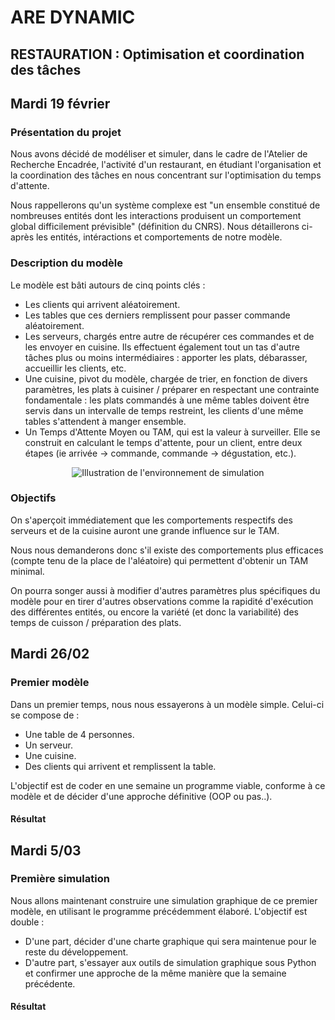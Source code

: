 # ARE DYNAMIC

## RESTAURATION : Optimisation et coordination des tâches

## Mardi 19 février

### Présentation du projet

Nous avons décidé de modéliser et simuler, dans le cadre de l'Atelier de Recherche Encadrée, l'activité d'un restaurant, en étudiant l'organisation et la coordination des tâches en nous concentrant sur l'optimisation du temps d'attente.

Nous rappellerons qu'un système complexe est "un ensemble constitué de nombreuses entités dont les interactions produisent un comportement global difficilement prévisible" (définition du CNRS). Nous détaillerons ci-après les entités, intéractions et comportements de notre modèle.


### Description du modèle

Le modèle est bâti autours de cinq points clés : 
- Les clients qui arrivent aléatoirement.
- Les tables que ces derniers remplissent pour passer commande aléatoirement.
- Les serveurs, chargés entre autre de récupérer ces commandes et de les envoyer en cuisine. Ils effectuent également tout un tas d'autre tâches plus ou moins intermédiaires : apporter les plats, débarasser, accueillir les clients, etc.
- Une cuisine, pivot du modèle, chargée de trier, en fonction de divers paramètres, les plats à cuisiner / préparer en respectant une contrainte fondamentale : les plats commandés à une même tables doivent être servis dans un intervalle de temps restreint, les clients d'une même tables s'attendent à manger ensemble.
- Un Temps d'Attente Moyen ou TAM, qui est la valeur à surveiller. Elle se construit en calculant le temps d'attente, pour un client, entre deux étapes (ie arrivée -> commande, commande -> dégustation, etc.).
<p align="center">
   <img src="https://github.com/TortueDivine/are_dynamic/blob/master/Pr%C3%A9sentation/Restaurant_test_1.jpg?raw=true" alt="Illustration de l'environnement de simulation"/>

</p>

### Objectifs

On s'aperçoit immédiatement que les comportements respectifs des serveurs et de la cuisine auront une grande influence sur le TAM.

Nous nous demanderons donc s'il existe des comportements plus efficaces (compte tenu de la place de l'aléatoire) qui permettent d'obtenir un TAM minimal.

On pourra songer aussi à modifier d'autres paramètres plus spécifiques du modèle pour en tirer d'autres observations comme la rapidité d'exécution des différentes entités, ou encore la variété (et donc la variabilité) des temps de cuisson / préparation des plats.



## Mardi 26/02

### Premier modèle
Dans un premier temps, nous nous essayerons à un modèle simple. Celui-ci se compose de : 
- Une table de 4 personnes.
- Un serveur.
- Une cuisine. 
- Des clients qui arrivent et remplissent la table.

L'objectif est de coder en une semaine un programme viable, conforme à ce modèle et de décider d'une approche définitive (OOP ou pas..).

#### Résultat

## Mardi 5/03

### Première simulation
Nous allons maintenant construire une simulation graphique de ce premier modèle, en utilisant le programme précédemment élaboré.
L'objectif est double : 
- D'une part, décider d'une charte graphique qui sera maintenue pour le reste du développement.
- D'autre part, s'essayer aux outils de simulation graphique sous Python et confirmer une approche de la même manière que la semaine précédente.

#### Résultat
